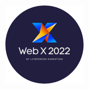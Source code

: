 <p align="center">
  <a href="https://livepersonny.github.io/WebsiteX/#/">
    <img alt="Gatsby" src="/docs/_media/logo-round.png" />
  </a>
</p>


